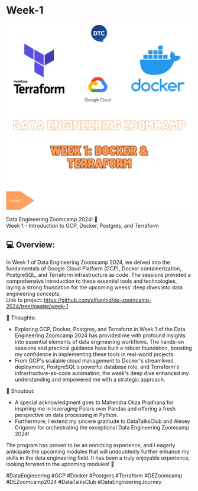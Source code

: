 # Week-1

![<img title="Week 1 - Introduction to GCP, Docker, Postgres, and Terraform" src="/week-1/images/week-1.png" height="250" width="250"/>](/week-1/images/week-1.png)

Data Engineering Zoomcamp 2024! 🚀 \
Week 1 - Introduction to GCP, Docker, Postgres, and Terraform

## 💻 Overview:
In Week 1 of Data Engineering Zoomcamp 2024, we delved into the fundamentals of Google Cloud Platform (GCP), Docker containerization, PostgreSQL, and Terraform infrastructure as code. The sessions provided a comprehensive introduction to these essential tools and technologies, laying a strong foundation for the upcoming weeks' deep dives into data engineering concepts.\
Link to project: https://github.com/alfianhid/de-zoomcamp-2024/tree/master/week-1

💭 Thoughts:
- Exploring GCP, Docker, Postgres, and Terraform in Week 1 of the Data Engineering Zoomcamp 2024 has provided me with profound insights into essential elements of data engineering workflows. The hands-on sessions and practical guidance have built a robust foundation, boosting my confidence in implementing these tools in real-world projects.
- From GCP's scalable cloud management to Docker's streamlined deployment, PostgreSQL's powerful database role, and Terraform's infrastructure-as-code automation, the week's deep dive enhanced my understanding and empowered me with a strategic approach.

📢 Shoutout:
- A special acknowledgment goes to Mahendra Okza Pradhana for inspiring me in leveraging Polars over Pandas and offering a fresh perspective on data processing in Python.
- Furthermore, I extend my sincere gratitude to DataTalksClub and Alexey Grigorev for orchestrating the exceptional Data Engineering Zoomcamp 2024!

The program has proven to be an enriching experience, and I eagerly anticipate the upcoming modules that will undoubtedly further enhance my skills in the data engineering field. It has been a truly enjoyable experience, looking forward to the upcoming modules! 🙌 

#DataEngineering #GCP #Docker #Postgres #Terraform #DEZoomcamp #DEZoomcamp2024 #DataTalksClub #DataEngineeringJourney